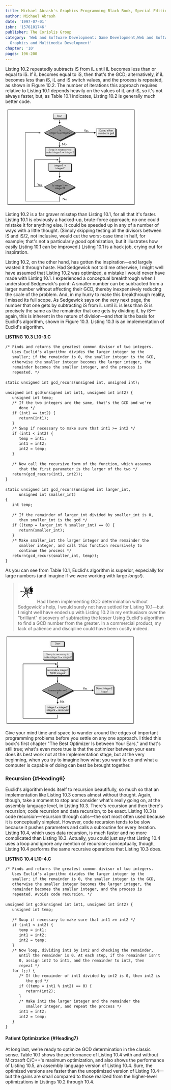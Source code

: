 ```yaml
---
title: Michael Abrash's Graphics Programming Black Book, Special Edition
author: Michael Abrash
date: '1997-07-01'
isbn: '1576101746'
publisher: The Coriolis Group
category: 'Web and Software Development: Game Development,Web and Software Development:
  Graphics and Multimedia Development'
chapter: '10'
pages: 196-200
---
```


Listing 10.2 repeatedly subtracts iS from iL until iL becomes less than
or equal to iS. If iL becomes equal to iS, then that's the GCD;
alternatively, if iL becomes *less* than iS, iL and iS switch values,
and the process is repeated, as shown in Figure 10.2. The number of
iterations this approach requires relative to Listing 10.1 depends
heavily on the values of iL and iS, so it's not always faster, but, as
Table 10.1 indicates, Listing 10.2 is generally much better code.

![**Figure 10.2**  *Using repeated subtraction algorithm to find a GCD.*](images/10-02.jpg)

Listing 10.2 is a far graver misstep than Listing 10.1, for all that
it's faster. Listing 10.1 is obviously a hacked-up, brute-force
approach; no one could mistake it for anything else. It could be speeded
up in any of a number of ways with a little thought. (Simply skipping
testing all the divisors between iS and iS/2, not inclusive, would cut
the worst-case time in half, for example; that's not a particularly
*good* optimization, but it illustrates how easily Listing 10.1 can be
improved.) Listing 10.1 is a hack job, crying out for inspiration.

Listing 10.2, on the other hand, has gotten the inspiration—and largely
wasted it through haste. Had Sedgewick not told me otherwise, I might
well have assumed that Listing 10.2 was optimized, a mistake I would
never have made with Listing 10.1. I experienced a conceptual
breakthrough when I understood Sedgewick's point: A smaller number can
be subtracted from a larger number without affecting their GCD, thereby
inexpensively reducing the scale of the problem. And, in my hurry to
make this breakthrough reality, I missed its full scope. As Sedgewick
says on the very next page, the number that one gets by subtracting iS
from iL until iL is less than iS is precisely the same as the remainder
that one gets by dividing iL by iS—again, this is inherent in the nature
of division—and *that* is the basis for Euclid's algorithm, shown in
Figure 10.3. Listing 10.3 is an implementation of Euclid's algorithm.

**LISTING 10.3 L10-3.C**

    /* Finds and returns the greatest common divisor of two integers.
       Uses Euclid's algorithm: divides the larger integer by the
       smaller; if the remainder is 0, the smaller integer is the GCD,
       otherwise the smaller integer becomes the larger integer, the
       remainder becomes the smaller integer, and the process is
       repeated. */

    static unsigned int gcd_recurs(unsigned int, unsigned int);

    unsigned int gcd(unsigned int int1, unsigned int int2) {
       unsigned int temp;
       /* If the two integers are the same, that's the GCD and we're
          done */
       if (int1 == int2) {
          return(int1);
       }
       /* Swap if necessary to make sure that int1 >= int2 */
       if (int1 < int2) {
          temp = int1;
          int1 = int2;
          int2 = temp;
       }

       /* Now call the recursive form of the function, which assumes
          that the first parameter is the larger of the two */
       return(gcd_recurs(int1, int2));
    }

    static unsigned int gcd_recurs(unsigned int larger_int,
          unsigned int smaller_int)
    {
       int temp;

       /* If the remainder of larger_int divided by smaller_int is 0,
          then smaller_int is the gcd */
       if ((temp = larger_int % smaller_int) == 0) {
          return(smaller_int);
       }
       /* Make smaller_int the larger integer and the remainder the
          smaller integer, and call this function recursively to
          continue the process */
       return(gcd_recurs(smaller_int, temp));
    }

As you can see from Table 10.1, Euclid's algorithm is superior,
especially for large numbers (and imagine if we were working with large
*longs!*).

> ![](images/i.jpg)
> Had I been implementing GCD determination without Sedgewick's help, I
> would surely not have settled for Listing 10.1—but I might well have
> ended up with Listing 10.2 in my enthusiasm over the "brilliant"
> discovery of subtracting the lesser Using Euclid's algorithm to find a
> GCD number from the greater. In a commercial product, my lack of
> patience and discipline could have been costly indeed.

![**Figure 10.3**  *Using Euclid's algorithm to find a GCD.*](images/10-03.jpg)

Give your mind time and space to wander around the edges of important
programming problems before you settle on any one approach. I titled
this book's first chapter "The Best Optimizer Is between Your Ears," and
that's still true; what's even more true is that the optimizer between
your ears does its best work not at the implementation stage, but at the
very beginning, when you try to imagine how what you want to do and what
a computer is capable of doing can best be brought together.

### Recursion {#Heading6}

Euclid's algorithm lends itself to recursion beautifully, so much so
that an implementation like Listing 10.3 comes almost without thought.
Again, though, take a moment to stop and consider what's really going
on, at the assembly language level, in Listing 10.3. There's recursion
and then there's recursion; code recursion and data recursion, to be
exact. Listing 10.3 is code recursion—recursion through calls—the sort
most often used because it is conceptually simplest. However, code
recursion tends to be slow because it pushes parameters and calls a
subroutine for every iteration. Listing 10.4, which uses data recursion,
is much faster and no more complicated than Listing 10.3. Actually, you
could just say that Listing 10.4 uses a loop and ignore any mention of
recursion; conceptually, though, Listing 10.4 performs the same
recursive operations that Listing 10.3 does.

**LISTING 10.4 L10-4.C**

    /* Finds and returns the greatest common divisor of two integers.
       Uses Euclid's algorithm: divides the larger integer by the
       smaller; if the remainder is 0, the smaller integer is the GCD,
       otherwise the smaller integer becomes the larger integer, the
       remainder becomes the smaller integer, and the process is
       repeated. Avoids code recursion. */

    unsigned int gcd(unsigned int int1, unsigned int int2) {
       unsigned int temp;

       /* Swap if necessary to make sure that int1 >= int2 */
       if (int1 < int2) {
          temp = int1;
          int1 = int2;
          int2 = temp;
       }
       /* Now loop, dividing int1 by int2 and checking the remainder,
          until the remainder is 0. At each step, if the remainder isn't
          0, assign int2 to int1, and the remainder to int2, then
          repeat */
       for (;;) {
          /* If the remainder of int1 divided by int2 is 0, then int2 is
             the gcd */
          if ((temp = int1 % int2) == 0) {
             return(int2);
          }
          /* Make int2 the larger integer and the remainder the
             smaller integer, and repeat the process */
          int1 = int2;
          int2 = temp;
       }
    }

#### Patient Optimization {#Heading7}

At long last, we're ready to optimize GCD determination in the classic
sense. Table 10.1 shows the performance of Listing 10.4 with and without
Microsoft C/C++'s maximum optimization, and also shows the performance
of Listing 10.5, an assembly language version of Listing 10.4. Sure, the
optimized versions are faster than the unoptimized version of Listing
10.4—but the gains are small compared to those realized from the
higher-level optimizations in Listings 10.2 through 10.4.